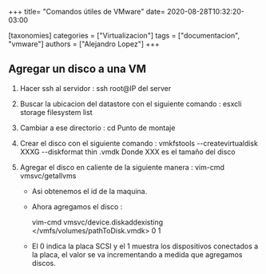 +++
title= "Comandos útiles de VMware"
date= 2020-08-28T10:32:20-03:00

[taxonomies]
categories = ["Virtualizacion"]
tags = ["documentacion", "vmware"]
authors = ["Alejandro Lopez"]
+++


## Agregar un disco a una VM

1. Hacer ssh al servidor :
		ssh root@IP del server

1. Buscar la ubicacion del datastore con el siguiente comando :
		esxcli storage filesystem list
		
1. Cambiar a ese directorio :
		cd Punto de montaje
		
1. Crear el disco con el siguiente comando :
		vmkfstools --createvirtualdisk XXXG --diskformat thin <nameYourDriveHere>.vmdk
	Donde XXX es el tamaño del disco
		
1. Agregar el disco en caliente  de la siguiente manera :
		vim-cmd vmsvc/getallvms
		
 	- Asi obtenemos el id de la maquina.
	- Ahora agregamos el disco :
	
		vim-cmd vmsvc/device.diskaddexisting <vmid> </vmfs/volumes/pathToDisk.vmdk> 0 1	
		
	- El 0 indica la placa SCSI y el 1 muestra los dispositivos conectados a la placa, el valor se va incrementando a medida que agregamos discos.	